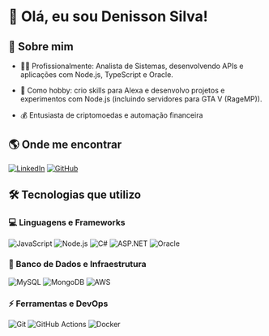 
# 👋 Olá, eu sou Denisson Silva!

## 🚀 Sobre mim
 - 👨‍💼 Profissionalmente: Analista de Sistemas, desenvolvendo APIs e aplicações com Node.js, TypeScript e Oracle.

 - 🎯 Como hobby: crio skills para Alexa e desenvolvo projetos e experimentos com Node.js (incluindo servidores para GTA V (RageMP)).

 - 💰 Entusiasta de criptomoedas e automação financeira

## 🌎 Onde me encontrar
[![LinkedIn](https://img.shields.io/badge/-LinkedIn-0077B5?style=for-the-badge&logo=linkedin&logoColor=white)](https://www.linkedin.com/in/deguto)
[![GitHub](https://img.shields.io/badge/-GitHub-181717?style=for-the-badge&logo=github&logoColor=white)](https://github.com/d3gut0)

## 🛠️ Tecnologias que utilizo

### 💻 Linguagens e Frameworks
![JavaScript](https://img.shields.io/badge/-JavaScript-F7DF1E?style=flat-square&logo=javascript&logoColor=black)
![Node.js](https://img.shields.io/badge/-Node.js-339933?style=flat-square&logo=node.js&logoColor=white)
![C#](https://img.shields.io/badge/-C%23-239120?style=flat-square&logo=c-sharp&logoColor=white)
![ASP.NET](https://img.shields.io/badge/-ASP.NET-5C2D91?style=flat-square&logo=dotnet&logoColor=white)
![Oracle](https://img.shields.io/badge/-Oracle-F80000?style=flat-square&logo=oracle&logoColor=white)

### 🔧 Banco de Dados e Infraestrutura
![MySQL](https://img.shields.io/badge/-MySQL-4479A1?style=flat-square&logo=mysql&logoColor=white)
![MongoDB](https://img.shields.io/badge/-MongoDB-47A248?style=flat-square&logo=mongodb&logoColor=white)
![AWS](https://img.shields.io/badge/-AWS-FF9900?style=flat-square&logo=amazon-aws&logoColor=white)

### ⚡ Ferramentas e DevOps
![Git](https://img.shields.io/badge/-Git-F05032?style=flat-square&logo=git&logoColor=white)
![GitHub Actions](https://img.shields.io/badge/-GitHub_Actions-2088FF?style=flat-square&logo=github-actions&logoColor=white)
![Docker](https://img.shields.io/badge/-Docker-2496ED?style=flat-square&logo=docker&logoColor=white)
